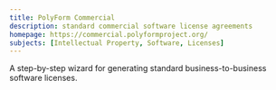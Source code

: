 ```yaml
---
title: PolyForm Commercial
description: standard commercial software license agreements
homepage: https://commercial.polyformproject.org/
subjects: [Intellectual Property, Software, Licenses]
---
```


A step-by-step wizard for generating standard business-to-business software licenses.

